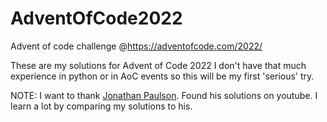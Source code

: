 # AdventOfCode2022
Advent of code challenge @https://adventofcode.com/2022/


These are my solutions for Advent of Code 2022
I don't have that much experience in python or in AoC events so this will be my first 'serious' try. 

NOTE:
I want to thank [Jonathan Paulson](https://www.youtube.com/@jonathanpaulson5053). Found his solutions on youtube. I learn a lot by comparing my solutions to his.
